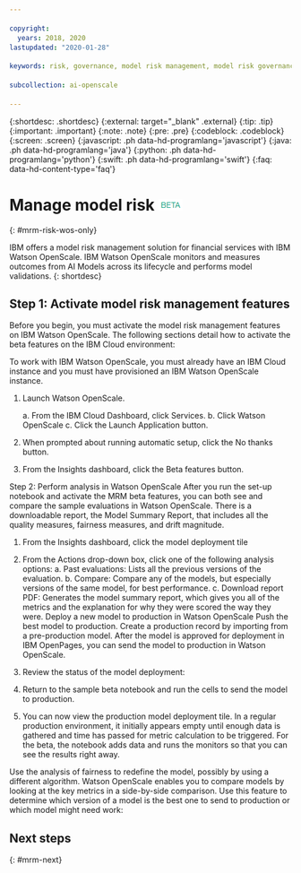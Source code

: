 ```yaml
---

copyright:
  years: 2018, 2020
lastupdated: "2020-01-28"

keywords: risk, governance, model risk management, model risk governance

subcollection: ai-openscale

---
```


{:shortdesc: .shortdesc}
{:external: target="_blank" .external}
{:tip: .tip}
{:important: .important}
{:note: .note}
{:pre: .pre}
{:codeblock: .codeblock}
{:screen: .screen}
{:javascript: .ph data-hd-programlang='javascript'}
{:java: .ph data-hd-programlang='java'}
{:python: .ph data-hd-programlang='python'}
{:swift: .ph data-hd-programlang='swift'}
{:faq: data-hd-content-type='faq'}

# Manage model risk ![beta tag](images/beta.png)
{: #mrm-risk-wos-only}

IBM offers a model risk management solution for financial services with IBM Watson OpenScale. IBM Watson OpenScale monitors and measures outcomes from AI Models across its lifecycle and performs model validations.
{: shortdesc}

## Step 1: Activate model risk management features

Before you begin, you must activate the model risk management features on IBM Watson OpenScale. The following sections detail how to activate the beta features on the IBM Cloud environment:

To work with IBM Watson OpenScale, you must already have an IBM Cloud instance and you must have provisioned an IBM Watson OpenScale instance.

1. Launch Watson OpenScale.
   
   a. From the IBM Cloud Dashboard, click Services.
   b. Click Watson OpenScale
   c. Click the Launch Application button.

2. When prompted about running automatic setup, click the No thanks button.
3. From the Insights dashboard, click the Beta features button.

Step 2: Perform analysis in Watson OpenScale
After you run the set-up notebook and activate the MRM beta features, you can both see and compare the sample evaluations in Watson OpenScale. There is a downloadable report, the Model Summary Report, that includes all the quality measures, fairness measures, and drift magnitude.
1. From the Insights dashboard, click the model deployment tile
2. From the Actions drop-down box, click one of the following analysis options:
a. Past evaluations: Lists all the previous versions of the evaluation. 
b. Compare: Compare any of the models, but especially versions of the same model, for best performance.
c. Download report PDF: Generates the model summary report, which gives you all of the metrics and the explanation for why they were scored the way they were. 
Deploy a new model to production in Watson OpenScale
Push the best model to production. Create a production record by importing from a pre-production model. After the model is approved for deployment in IBM OpenPages, you can send the model to production in Watson OpenScale. 

1. Review the status of the model deployment:
2. Return to the sample beta notebook and run the cells to send the model to production.
3. You can now view the production model deployment tile. In a regular production environment, it initially appears empty until enough data is gathered and time has passed for metric calculation to be triggered. For the beta, the notebook adds data and runs the monitors so that you can see the results right away.

Use the analysis of fairness to redefine the model, possibly by using a different algorithm. 
Watson OpenScale enables you to compare models by looking at the key metrics in a side-by-side comparison. Use this feature to determine which version of a model is the best one to send to production or which model might need work:



## Next steps
{: #mrm-next}

